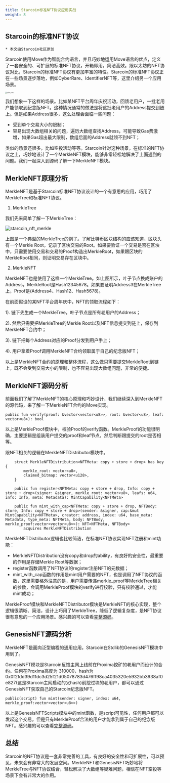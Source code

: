 ```yaml
---
title: Starcoin标准NFT协议应用实战
weight: 8
---
```


## Starcoin的标准NFT协议

```
* 本文由Starcoin社区原创
```

Starcoin使用Move作为智能合约语言，并且巧妙地运用Move语言的优点，定义了一套安全的、可扩展的标准NFT协议，开箱即用，简洁高效。跟以太坊的NFT协议对比，Starcoin的标准NFT协议有更加丰富的特性。Starcoin的标准NFT协议正在一些场景逐步落地，例如CyberRare、IdentifierNFT等，这里介绍另一个应用场景。

<img src="https://tva1.sinaimg.cn/large/008i3skNly1gvnvu7qelyj613k0boaay02.jpg" alt="cyber_rare" style="zoom:30%;" />

我们想象一下这样的场景。比如某NFT平台周年庆祝活动，回馈老用户，一批老用户能领取到纪念版NFT。这种情况通常的做法是将这批老用户的Address提交到链上。但是如果Address很多，这么处理会面临一些问题：

* 受到单个交易大小的限制；
* 容易出现大数组相关的问题，遍历大数组查找Address，可能导致Gas费激增，如果Gas超出最大限制，数组后面的Address就领不到NFT；

类似的场景还很多，比如空投活动等等。Starcoin针对这种场景，在标准的NFT协议之上，巧妙地设计了一个MerkleNFT模块，能够非常轻松地解决了上面遇到的问题。我们一起深入到源码了解一下MerkleNFT模块。



## MerkleNFT原理分析

MerkleNFT是基于Starcoin标准NFT协议设计的一个有意思的应用，巧用了MerkleTree和标准NFT协议。

1. MerkleTree

我们先来简单了解一下MerkleTree：

![starcoin_nft_merkle](https://tva1.sinaimg.cn/large/008i3skNly1gvo5f6rsthj609q06xglu02.jpg)

上图是一个典型的MerkleTree的例子。了解比特币区块结构的应该知道，区块头有一个Merkle Root，记录了区块交易的Root。如果要验证一个交易是否在区块中，只需要使用交易和交易的Proof构造出MerkleRoot，如果跟区块的MerkleRoot相同，则证明交易存在区块中。

2. MerkleNFT

MerkleNFT也是使用了这样一个MerkleTree。如上图所示，叶子节点换成账户的Address，MerkleRoot是Hash12345678。如果要证明Address3在MerkleTree上，Proof是(Address4、Hash12、Hash5678)。

在前面假设的某NFT平台周年庆中，NFT的领取流程如下：

1). 链下先生成一个MerkleTree，叶子节点是所有老用户的Address；

2). 然后只需要把MerkleTree的Merkle Root以及NFT信息提交到链上，保存到MerkleNFT合约中；

3). 链下把每个Address对应的Proof分发到用户手上；

4). 用户拿着Proof调用MerkleNFT合约领取属于自己的纪念版NFT；

以上是MerkleNFT合约的原理和整体流程，这么做只需要提交MerkleRoot到链上，既不会受到交易大小的限制，也不容易出现大数组问题，非常的便捷。



## MerkleNFT源码分析

前面我们了解了MerkleNFT的核心原理和巧妙设计，我们继续深入到MerkleNFT的源代码，来了解一下MerkleNFT合约的Move实现。

~~~Move
public fun verify(proof: &vector<vector<u8>>, root: &vector<u8>, leaf: vector<u8>): bool
~~~

以上是MerkleProof模块中，校验Proof的verify函数。MerkleProof的功能很明确，主要逻辑是组装用户提交的proof和leaf节点，然后判断跟提交的root是否相等。

跟NFT相关的逻辑在MerkleNFTDistributor模块中。

~~~Move
    struct MerkleNFTDistribution<NFTMeta: copy + store + drop> has key {
        merkle_root: vector<u8>,
        claimed_bitmap: vector<u128>,
    }
    
    public fun register<NFTMeta: copy + store + drop, Info: copy + store + drop>(signer: &signer, merkle_root: vector<u8>, leafs: u64, info: Info, meta: Metadata): MintCapability<NFTMeta>
    
    public fun mint_with_cap<NFTMeta: copy + store + drop, NFTBody: store, Info: copy + store + drop>(sender: &signer, cap:&mut MintCapability<NFTMeta>, creator: address, index: u64, base_meta: Metadata, type_meta: NFTMeta, body: NFTBody, merkle_proof:vector<vector<u8>>): NFT<NFTMeta, NFTBody>
        acquires MerkleNFTDistribution
~~~

MerkleNFTDistributor逻辑也比较简洁，在标准NFT协议实现NFT注册和mint功能：

* MerkleNFTDistribution没有copy和drop的ability，有良好的安全性，最重要的作用是存储Merkle Root等数据；
* register函数调用了NFT协议的register注册NFT的元数据；
* mint_with_cap函数的作用是mint用户需要的NFT，也是调用了NFT协议的函数，这里需要格外注意的是，用户需要传递merkle_proof等MerkleTree相关的参数，会调用MerkleProof模块的verify进行校验，只有校验通过，才能mint成功；

MerkleProof模块和MerkleNFTDistributor模块是MerkleNFT的核心实现，整个逻辑很清晰、简洁，设计上巧用了MerkleTree，降低了逻辑复杂度，是NFT协议很有意思的一个应用场景。感兴趣的可以查看[完整源码](https://github.com/starcoinorg/starcoin-framework/tree/main/sources/MerkleNFT.move)。



## **GenesisNFT**源码分析

MerkleNFT是面向泛型编程的通用应用，Starcoin在Stdlib的GenesisNFT模块中用到了。

GenesisNFT模块是Starcoin反馈主网上线前在Proxima挖矿的老用户而设计的合约。任何在Proxima高度为 310000，hash为0x0f2fdd39d11dc3d25f21d05078783d476ff98ca4035320e5932bb3938af0e827(这是Starcoin主网启动的父hash)前挖过块的老用户，都可以通过GenesisNFT获取自己的Starcoin纪念版NFT。

~~~Move
public(script) fun mint(sender: signer, index: u64, merkle_proof:vector<vector<u8>>)
~~~

以上是GenesisNFTScripts模块中的mint函数，是script可见性，任何用户都可以发起这个交易，但是只有MerkleProof合法的用户才能拿到属于自己的纪念版NFT。感兴趣的可以查看[完整源码](https://github.com/starcoinorg/starcoin-framework/tree/main/sources/GenesisNFT.move)。



## 总结

Starcoin的NFT协议是一套非常完善的工具，有良好的安全性和可扩展性，可以预见，未来会有非常大的发展空间。MerkleNFT和GenesisNFT巧妙地将MerkleTree与NFT协议结合，轻松解决了大数组等疑难问题，相信在NFT空投等场景下会有非常大的作用。


